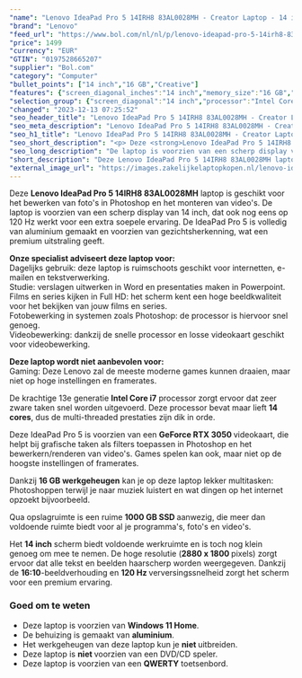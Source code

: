 ```yaml
---
"name": "Lenovo IdeaPad Pro 5 14IRH8 83AL0028MH - Creator Laptop - 14 inch - 120 Hz"
"brand": "Lenovo"
"feed_url": "https://www.bol.com/nl/nl/p/lenovo-ideapad-pro-5-14irh8-83al0028mh-creator-laptop-14-inch-120-hz/9300000151986247"
"price": 1499
"currency": "EUR"
"GTIN": "0197528665207"
"supplier": "Bol.com"
"category": "Computer"
"bullet_points": ["14 inch","16 GB","Creative"]
"features": {"screen_diagonal_inches":"14 inch","memory_size":"16 GB","purpose_laptop":"Creative"}
"selection_group": {"screen_diagonal":"14 inch","processor":"Intel Core i7","changed_price_past_3_days":false,"product_family":"Ideapad"}
"changed": "2023-12-13 07:25:52"
"seo_header_title": "Lenovo IdeaPad Pro 5 14IRH8 83AL0028MH - Creator Laptop - 14 inch - 120 Hz"
"seo_meta_description": "Lenovo IdeaPad Pro 5 14IRH8 83AL0028MH - Creator Laptop - 14 inch - 120 Hz"
"seo_h1_title": "Lenovo IdeaPad Pro 5 14IRH8 83AL0028MH - Creator Laptop - 14 inch - 120 Hz"
"seo_short_description": "<p> Deze <strong>Lenovo IdeaPad Pro 5 14IRH8 83AL0028MH</strong> laptop is geschikt voor het bewerken van foto's in Photoshop en het monteren van video's."
"seo_long_description": "De laptop is voorzien van een scherp display van 14 inch, dat ook nog eens op 120 Hz werkt voor een extra soepele ervaring. De IdeaPad Pro 5 is volledig van aluminium gemaakt en voorzien van gezichtsherkenning, wat een premium uitstraling geeft. </p> <p> <strong>Onze specialist adviseert deze laptop voor:</strong><br />Dagelijks gebruik: deze laptop is ruimschoots geschikt voor internetten, e-mailen en tekstverwerking. <br />Studie: verslagen uitwerken in Word en presentaties maken in Powerpoint. <br />Films en series kijken in Full HD: het scherm kent een hoge beeldkwaliteit voor het bekijken van jouw films en series. <br />Fotobewerking in systemen zoals Photoshop: de processor is hiervoor snel genoeg. <br />Videobewerking: dankzij de snelle processor en losse videokaart geschikt voor videobewerking. </p> <p> <strong>Deze laptop wordt niet aanbevolen voor:</strong><br />Gaming: Deze Lenovo zal de meeste moderne games kunnen draaien, maar niet op hoge instellingen en framerates. </p> <p> De krachtige 13e generatie <strong>Intel Core i7</strong> processor zorgt ervoor dat zeer zware taken snel worden uitgevoerd. Deze processor bevat maar lieft <strong>14 cores</strong>, dus de multi-threaded prestaties zijn dik in orde. </p> <p> Deze IdeaPad Pro 5 is voorzien van een <strong>GeForce RTX 3050 </strong>videokaart, die helpt bij grafische taken als filters toepassen in Photoshop en het bewerkern/renderen van video's. Games spelen kan ook, maar niet op de hoogste instellingen of framerates. </p> <p> Dankzij <strong>16 GB werkgeheugen</strong> kan je op deze laptop lekker multitasken: Photoshoppen terwijl je naar muziek luistert en wat dingen op het internet opzoekt bijvoorbeeld. </p> <p> Qua opslagruimte is een ruime <strong>1000 GB SSD </strong>aanwezig, die meer dan voldoende ruimte biedt voor al je programma's, foto's en video's. </p> <p> Het <strong>14 inch</strong> scherm biedt voldoende werkruimte en is toch nog klein genoeg om mee te nemen. De hoge resolutie (<strong>2880 x 1800 </strong>pixels) zorgt ervoor dat alle tekst en beelden haarscherp worden weergegeven. Dankzij de <strong>16:10</strong>-beeldverhouding en <strong>120 Hz </strong>verversingssnelheid zorgt het scherm voor een premium ervaring. </p> <h3>Goed om te weten</h3> <ul> <li>Deze laptop is voorzien van <strong>Windows 11 Home</strong>. </li> <li>De behuizing is gemaakt van <strong>aluminium</strong>. </li> <li>Het werkgeheugen van deze laptop kun je <strong>niet </strong>uitbreiden. </li> <li>Deze laptop is <strong>niet </strong>voorzien van een DVD/CD speler. </li> <li>Deze laptop is voorzien van een <strong>QWERTY</strong> toetsenbord. </li> </ul>"
"short_description": "Deze Lenovo IdeaPad Pro 5 14IRH8 83AL0028MH laptop is geschikt voor het bewerken van foto's in Photoshop en het monteren van video's. De laptop is voorzien van een scherp display van 14 inch, dat ook nog eens op 120 Hz werkt voor een extra soepele ervaring. De IdeaPad Pro 5 is volledig van aluminium gemaakt en voorzien van gezichtsherkenning, wat een premium uitstraling geeft. Onze specialist adviseert deze laptop voor: Dagelijks gebruik: deze laptop is ruimschoots geschikt voor internetten, e-mailen en tekstverwerking. Studie: verslagen uitwerken in Word en presentaties maken in Powerpoint. Films en series kijken in Full HD: het scherm kent een hoge beeldkwaliteit voor het bekijken van jouw films en series. Fotobewerking in systemen zoals Photoshop: de processor is hiervoor snel genoeg. Videobewerking: dankzij de snelle processor en losse videokaart geschikt voor videobewerking. Deze laptop wordt niet aanbevolen voor: Gaming: Deze Lenovo zal de meeste moderne games kunnen draaien, maar niet op hoge instellingen en framerates. De krachtige 13e generatie Intel Core i7 processor zorgt ervoor dat zeer zware taken snel worden uitgevoerd. Deze processor bevat maar lieft 14 cores, dus de multi-threaded prestaties zijn dik in orde. Deze IdeaPad Pro 5 is voorzien van een GeForce RTX 3050 videokaart, die helpt bij grafische taken als filters toepassen in Photoshop en het bewerkern/renderen van video's. Games spelen kan ook, maar niet op de hoogste instellingen of framerates. Dankzij 16 GB werkgeheugen kan je op deze laptop lekker multitasken: Photoshoppen terwijl je naar muziek luistert en wat dingen op het internet opzoekt bijvoorbeeld. Qua opslagruimte is een ruime 1000 GB SSD aanwezig, die meer dan voldoende ruimte biedt voor al je programma's, foto's en video's. Het 14 inch scherm biedt voldoende werkruimte en is toch nog klein genoeg om mee te nemen. De hoge resolutie (2880 x 1800 pixels) zorgt ervoor dat alle tekst en beelden haarscherp worden weergegeven. Dankzij de 16:10-beeldverhouding en 120 Hz verversingssnelheid zorgt het scherm voor een premium ervaring. Goed om te weten Deze laptop is voorzien van Windows 11 Home. De behuizing is gemaakt van aluminium. Het werkgeheugen van deze laptop kun je niet uitbreiden. Deze laptop is niet voorzien van een DVD/CD speler. Deze laptop is voorzien van een QWERTY toetsenbord."
"external_image_url": "https://images.zakelijkelaptopkopen.nl/lenovo-ideapad-pro-5-14irh8-83al0028mh-creator-laptop-14-inch-120-hz.webp"
---
```


<p> Deze <strong>Lenovo IdeaPad Pro 5 14IRH8 83AL0028MH</strong> laptop is geschikt voor het bewerken van foto's in Photoshop en het monteren van video's. De laptop is voorzien van een scherp display van 14 inch, dat ook nog eens op 120 Hz werkt voor een extra soepele ervaring. De IdeaPad Pro 5 is volledig van aluminium gemaakt en voorzien van gezichtsherkenning, wat een premium uitstraling geeft. </p> <p> <strong>Onze specialist adviseert deze laptop voor:</strong><br />Dagelijks gebruik: deze laptop is ruimschoots geschikt voor internetten, e-mailen en tekstverwerking.<br />Studie: verslagen uitwerken in Word en presentaties maken in Powerpoint.<br />Films en series kijken in Full HD: het scherm kent een hoge beeldkwaliteit voor het bekijken van jouw films en series.<br />Fotobewerking in systemen zoals Photoshop: de processor is hiervoor snel genoeg.<br />Videobewerking: dankzij de snelle processor en losse videokaart geschikt voor videobewerking. </p> <p> <strong>Deze laptop wordt niet aanbevolen voor:</strong><br />Gaming: Deze Lenovo zal de meeste moderne games kunnen draaien, maar niet op hoge instellingen en framerates. </p> <p> De krachtige 13e generatie <strong>Intel Core i7</strong> processor zorgt ervoor dat zeer zware taken snel worden uitgevoerd. Deze processor bevat maar lieft <strong>14 cores</strong>, dus de multi-threaded prestaties zijn dik in orde. </p> <p> Deze IdeaPad Pro 5 is voorzien van een <strong>GeForce RTX 3050 </strong>videokaart, die helpt bij grafische taken als filters toepassen in Photoshop en het bewerkern/renderen van video's. Games spelen kan ook, maar niet op de hoogste instellingen of framerates. </p> <p> Dankzij <strong>16 GB werkgeheugen</strong> kan je op deze laptop lekker multitasken: Photoshoppen terwijl je naar muziek luistert en wat dingen op het internet opzoekt bijvoorbeeld. </p> <p> Qua opslagruimte is een ruime <strong>1000 GB SSD </strong>aanwezig, die meer dan voldoende ruimte biedt voor al je programma's, foto's en video's. </p> <p> Het <strong>14 inch</strong> scherm biedt voldoende werkruimte en is toch nog klein genoeg om mee te nemen. De hoge resolutie (<strong>2880 x 1800 </strong>pixels) zorgt ervoor dat alle tekst en beelden haarscherp worden weergegeven. Dankzij de <strong>16:10</strong>-beeldverhouding en <strong>120 Hz </strong>verversingssnelheid zorgt het scherm voor een premium ervaring. </p> <h3>Goed om te weten</h3> <ul> <li>Deze laptop is voorzien van <strong>Windows 11 Home</strong>.</li> <li>De behuizing is gemaakt van <strong>aluminium</strong>.</li> <li>Het werkgeheugen van deze laptop kun je <strong>niet </strong>uitbreiden.</li> <li>Deze laptop is <strong>niet </strong>voorzien van een DVD/CD speler.</li> <li>Deze laptop is voorzien van een <strong>QWERTY</strong> toetsenbord.</li> </ul>
